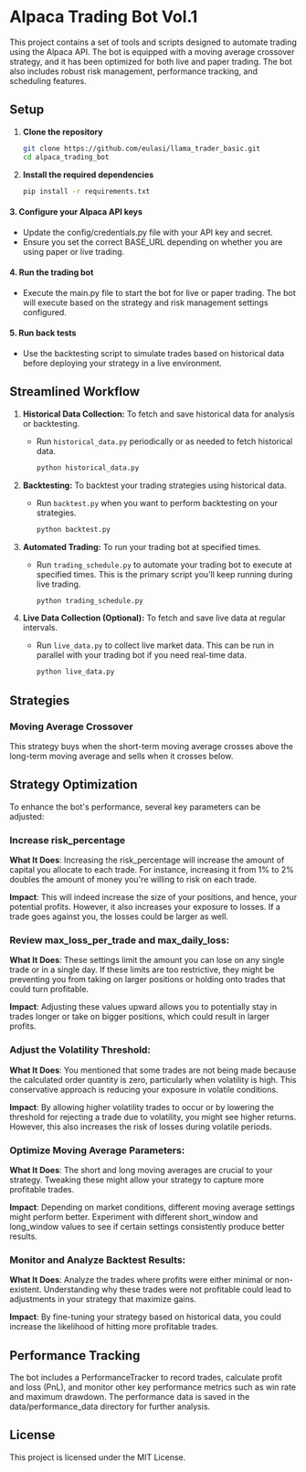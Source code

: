 # Alpaca Trading Bot Vol.1

This project contains a set of tools and scripts designed to automate trading using the Alpaca API. The bot is equipped
with a moving average crossover strategy, and it has been optimized for both live and paper trading. The bot also
includes robust risk management, performance tracking, and scheduling features.

## Setup

1. **Clone the repository**
   ```bash
   git clone https://github.com/eulasi/llama_trader_basic.git
   cd alpaca_trading_bot
   ```

2. **Install the required dependencies**
   ```bash
   pip install -r requirements.txt
   ```
#### 3. **Configure your Alpaca API keys**
   - Update the config/credentials.py file with your API key and secret.
   - Ensure you set the correct BASE_URL depending on whether you are using paper or live trading.

#### 4. **Run the trading bot**
   - Execute the main.py file to start the bot for live or paper trading. The bot will execute based on the strategy and risk management settings configured.

#### 5. **Run back tests**
   - Use the backtesting script to simulate trades based on historical data before deploying your strategy in a live environment.

## Streamlined Workflow

1. **Historical Data Collection:** To fetch and save historical data for analysis or backtesting.
    - Run `historical_data.py` periodically or as needed to fetch historical data.
      ```sh
      python historical_data.py
      ```

2. **Backtesting:** To backtest your trading strategies using historical data.
    - Run `backtest.py` when you want to perform backtesting on your strategies.
      ```sh
      python backtest.py
      ```

3. **Automated Trading:** To run your trading bot at specified times.
    - Run `trading_schedule.py` to automate your trading bot to execute at specified times. This is the primary script
      you’ll keep running during live trading.
      ```sh
      python trading_schedule.py
      ```

4. **Live Data Collection (Optional):** To fetch and save live data at regular intervals.
    - Run `live_data.py` to collect live market data. This can be run in parallel with your trading bot if you need
      real-time data.
      ```sh
      python live_data.py
      ```

## Strategies

### Moving Average Crossover

This strategy buys when the short-term moving average crosses above the long-term moving average and sells when it
crosses below.

## Strategy Optimization
To enhance the bot's performance, several key parameters can be adjusted:

### Increase risk_percentage

**What It Does**: Increasing the risk_percentage will increase the amount of capital you allocate to each trade. For
instance, increasing it from 1% to 2% doubles the amount of money you're willing to risk on each trade.

**Impact**: This will indeed increase the size of your positions, and hence, your potential profits. However, it also
increases your exposure to losses. If a trade goes against you, the losses could be larger as well.

### Review max_loss_per_trade and max_daily_loss:

**What It Does**: These settings limit the amount you can lose on any single trade or in a single day. If these limits
are too restrictive, they might be preventing you from taking on larger positions or holding onto trades that could
turn profitable.

**Impact**: Adjusting these values upward allows you to potentially stay in trades longer or take on bigger positions,
which could result in larger profits.

### Adjust the Volatility Threshold:

**What It Does**: You mentioned that some trades are not being made because the calculated order quantity is zero,
particularly when volatility is high. This conservative approach is reducing your exposure in volatile conditions.

**Impact**: By allowing higher volatility trades to occur or by lowering the threshold for rejecting a trade due to
volatility, you might see higher returns. However, this also increases the risk of losses during volatile periods.

### Optimize Moving Average Parameters:

**What It Does**: The short and long moving averages are crucial to your strategy. Tweaking these might allow your
strategy to capture more profitable trades.

**Impact**: Depending on market conditions, different moving average settings might perform better. Experiment with
different short_window and long_window values to see if certain settings consistently produce better results.

### Monitor and Analyze Backtest Results:

**What It Does**: Analyze the trades where profits were either minimal or non-existent. Understanding why these trades
were not profitable could lead to adjustments in your strategy that maximize gains.

**Impact**: By fine-tuning your strategy based on historical data, you could increase the likelihood of hitting more
profitable trades.

## Performance Tracking
The bot includes a PerformanceTracker to record trades, calculate profit and loss (PnL), and monitor other key performance metrics such as win rate and maximum drawdown. The performance data is saved in the data/performance_data directory for further analysis.

## License

This project is licensed under the MIT License.